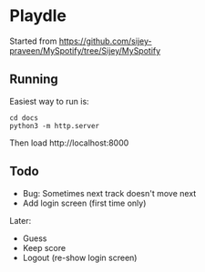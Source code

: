 # Playdle

Started from https://github.com/sijey-praveen/MySpotify/tree/Sijey/MySpotify


## Running

Easiest way to run is:
```
cd docs
python3 -m http.server
```
Then load http://localhost:8000


## Todo
* Bug: Sometimes next track doesn't move next
* Add login screen (first time only)

Later:
* Guess
* Keep score
* Logout (re-show login screen)
